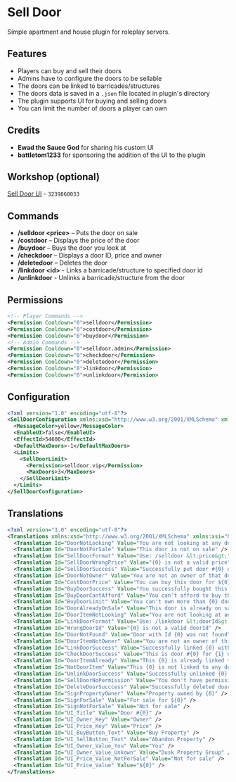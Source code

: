 # Sell Door
Simple apartment and house plugin for roleplay servers.

## Features
* Players can buy and sell their doors
* Admins have to configure the doors to be sellable
* The doors can be linked to barricades/structures
* The doors data is saved in a `.json` file located in plugin's directory
* The plugin supports UI for buying and selling doors
* You can limit the number of doors a player can own

## Credits
* **Ewad the Sauce God** for sharing his custom UI
* **battletom1233** for sponsoring the addition of the UI to the plugin

## Workshop (optional)
[Sell Door UI](https://steamcommunity.com/sharedfiles/filedetails/?id=3239860033) - `3239860033`

## Commands
* **/selldoor <price\>** – Puts the door on sale
* **/costdoor** – Displays the price of the door
* **/buydoor** – Buys the door you look at
* **/checkdoor** – Displays a door ID, price and owner
* **/deletedoor** – Deletes the door
* **/linkdoor \<id\>** - Links a barricade/structure to specified door id
* **/unlinkdoor** - Unlinks a barricade/structure from the door

## Permissions
```xml
<!-- Player Commands -->
<Permission Cooldown="0">selldoor</Permission>
<Permission Cooldown="0">costdoor</Permission>
<Permission Cooldown="0">buydoor</Permission>
<!-- Admin Commands -->
<Permission Cooldown="0">selldoor.admin</Permission>
<Permission Cooldown="0">checkdoor</Permission>
<Permission Cooldown="0">deletedoor</Permission>
<Permission Cooldown="0">linkdoor</Permission>
<Permission Cooldown="0">unlinkdoor</Permission>
```

## Configuration
```xml
<?xml version="1.0" encoding="utf-8"?>
<SellDoorConfiguration xmlns:xsd="http://www.w3.org/2001/XMLSchema" xmlns:xsi="http://www.w3.org/2001/XMLSchema-instance">
  <MessageColor>yellow</MessageColor>
  <EnableUI>false</EnableUI>
  <EffectId>54600</EffectId>
  <DefaultMaxDoors>-1</DefaultMaxDoors>
  <Limits>
    <SellDoorLimit>
      <Permission>selldoor.vip</Permission>
      <MaxDoors>3</MaxDoors>
    </SellDoorLimit>
  </Limits>
</SellDoorConfiguration>
```

## Translations
```xml
<?xml version="1.0" encoding="utf-8"?>
<Translations xmlns:xsd="http://www.w3.org/2001/XMLSchema" xmlns:xsi="http://www.w3.org/2001/XMLSchema-instance">
  <Translation Id="DoorNotLooking" Value="You are not looking at any door" />
  <Translation Id="DoorNotForSale" Value="This door is not on sale" />
  <Translation Id="SellDoorFormat" Value="Use: /selldoor &lt;price&gt;" />
  <Translation Id="SellDoorWrongPrice" Value="{0} is not a valid price" />
  <Translation Id="SellDoorSuccess" Value="Successfully put door #{0} on sale for ${1}" />
  <Translation Id="DoorNotOwner" Value="You are not an owner of that door" />
  <Translation Id="CostDoorPrice" Value="You can buy this door for ${0}" />
  <Translation Id="BuyDoorSuccess" Value="You successfully bought this door for ${0}" />
  <Translation Id="BuyDoorCantAfford" Value="You can't afford to buy this door. It costs: ${0}" />
  <Translation Id="BuyDoorLimit" Value="You can't own more than {0} doors!" />
  <Translation Id="DoorAlreadyOnSale" Value="This door is already on sale" />
  <Translation Id="DoorItemNotLooking" Value="You are not looking at any barricade or structure" />
  <Translation Id="LinkDoorFormat" Value="Use: /linkdoor &lt;doorId&gt;" />
  <Translation Id="WrongDoorId" Value="{0} is not a valid doorId" />
  <Translation Id="DoorNotFound" Value="Door with Id {0} was not found" />
  <Translation Id="DoorItemNotOwner" Value="You are not an owner of this {0}" />
  <Translation Id="LinkDoorSuccess" Value="Successfully linked {0} with door #{1}" />
  <Translation Id="CheckDoorSuccess" Value="This is door #{0} for {1} owned by {2}" />
  <Translation Id="DoorItemAlready" Value="This {0} is already linked to door" />
  <Translation Id="NotDoorItem" Value="This {0} is not linked to any door" />
  <Translation Id="UnlinkDoorSuccess" Value="Successfully unlinked {0} with door #{1}" />
  <Translation Id="SellDoorNoPermission" Value="You don't have permission to add a new door on sale" />
  <Translation Id="DeleteDoorSucccess" Value="Successfully deleted door #{0} with {1} items" />
  <Translation Id="SignPropertyOwner" Value="Property owned by {0}" />
  <Translation Id="SignForSale" Value="For sale for ${0}" />
  <Translation Id="SignNotForSale" Value="Not for sale" />
  <Translation Id="UI_Title" Value="Door #{0}" />
  <Translation Id="UI_Owner_Key" Value="Owner" />
  <Translation Id="UI_Price_Key" Value="Price" />
  <Translation Id="UI_BuyButton_Text" Value="Buy Property" />
  <Translation Id="UI_SellButton_Text" Value="Abandon Property" />
  <Translation Id="UI_Owner_Value_You" Value="You" />
  <Translation Id="UI_Owner_Value_Unkown" Value="Dusk Property Group" />
  <Translation Id="UI_Price_Value_NotForSale" Value="Not for sale" />
  <Translation Id="UI_Price_Value" Value="${0}" />
</Translations>
```

